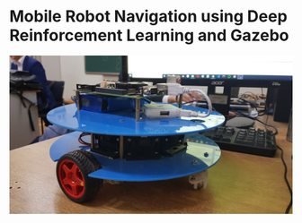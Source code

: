 # Mobile Robot Navigation using Deep Reinforcement Learning and Gazebo

![alt text](https://github.com/ganzob/robot_navigation_deep_rl_gazebo/blob/main/20191223_100835.jpg?raw=true)
